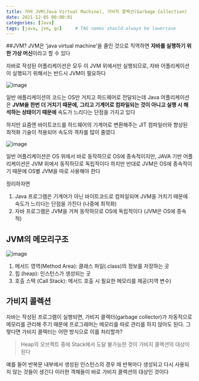 ```yaml
---
title: 자바 JVM(Java Virtual Machine), 가비지 콜렉션(Garbage Collection)
date: 2021-12-05 00:00:01
categories: [Java]
tags: [java, jvm, gc]     # TAG names should always be lowercase
---
```


##JVM?
JVM은 'java virtual machine'을 줄인 것으로 직역하면 **자바를 실행하기 위한 가상 머신**이라고 할 수 있다

자바로 작성된 어플리케이션은 모두 이 JVM 위에서만 실행되므로, 자바 어플리케이션이 실행되기 위해서는 반드시 JVM이 필요하다

![image](https://user-images.githubusercontent.com/46219687/144742078-d97633d6-b7a9-445a-854e-379440604ef1.png)

일반 애플리케이션의 코드는 OS만 거치고 하드웨어로 전달되는데
Java 어플리케이션은 **JVM을 한번 더 거치기 때문에, 그리고 기계어로 컴파일되는 것이 아니고 실행 시 해석하는 상태이기 때문에**
속도가 느리다는 단점을 가지고 있다

하지만 요즘엔 바이트코드를 하드웨어의 기계어로 변환해주는 JIT 컴파일러와 향상된 최적화 기술이 적용되어 속도의 격차를 많이 줄였다


![image](https://user-images.githubusercontent.com/46219687/144742169-3d50a319-2971-4d07-b848-91b0a9c4079f.png)

일반 어플리케이션은 OS 위에서 바로 동작하므로 OS에 종속적이지만, JAVA 기반 어플리케이션은 JVM 위에서 동작하므로 독립적이다
하지만 반대로 JVM은 OS에 종속적이기 때문에 OS별 JVM을 따로 사용해야 한다


정리하자면
1. Java 프로그램은 기계어가 아닌 바이트코드로 컴파일되며 JVM을 거치기 때문에 속도가 느리다는 단점을 가진다 (나중에 최적화)
2. 자바 프로그램은 JVM을 거쳐 동작하므로 OS에 독립적이다 (JVM은 OS에 종속적)



## JVM의 메모리구조

![image](https://user-images.githubusercontent.com/46219687/144742373-33583f1b-6090-4561-a73e-6afa87473ee2.png)


1. 메서드 영역(Method Area): 클래스 파일(.class)의 정보를 저장하는 곳
2. 힙 (heap): 인스턴스가 생성되는 곳
3. 호출 스택 (Call Stack): 메서드 호출 시 필요한 메모리를 제공(지역 변수)


## 가비지 콜렉션

자바는 작성된 프로그램이 실행되면, 가비지 콜렉터(garbage collector)가 자동적으로 메모리를 관리해 주기 때문에
프로그래머는 메모리를 따로 관리를 하지 않아도 된다. 그렇다면 가비지 콜렉터는 어떤 방식으로 이를 처리할까?

> Heap의 오브젝트 중에 Stack에서 도달 불가능한 것이 가비지 콜렉션의 대상이 된다

예를 들어 반복문 내부에서 생성된 인스턴스의 경우 매 반복마다 생성되고 다시 사용되지 않는 것들이 생긴다
이러한 객체들이 바로 가비지 콜렉션의 대상인 것이다


